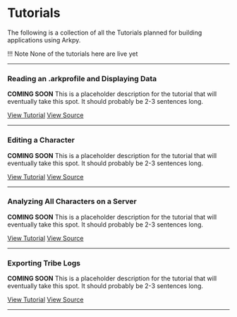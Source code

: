 # Tutorials

The following is a collection of all the Tutorials planned for building applications using Arkpy.

!!! Note
    None of the tutorials here are live yet

- - -
### **Reading an .arkprofile and Displaying Data**
**COMING SOON** This is a placeholder description for the tutorial that will eventually take this spot. It should probably be 2-3 sentences long.

<a href="#" class="btn btn-info">View Tutorial</a>
<a href="#" class="btn btn-neutral icon icon-github">  View Source</a>
- - -
### **Editing a Character**
**COMING SOON** This is a placeholder description for the tutorial that will eventually take this spot. It should probably be 2-3 sentences long.

<a href="#" class="btn btn-info">View Tutorial</a>
<a href="#" class="btn btn-neutral icon icon-github">  View Source</a>
- - -
### **Analyzing All Characters on a Server**
**COMING SOON** This is a placeholder description for the tutorial that will eventually take this spot. It should probably be 2-3 sentences long.

<a href="#" class="btn btn-info">View Tutorial</a>
<a href="#" class="btn btn-neutral icon icon-github">  View Source</a>
- - -
### **Exporting Tribe Logs**
**COMING SOON** This is a placeholder description for the tutorial that will eventually take this spot. It should probably be 2-3 sentences long.

<a href="#" class="btn btn-info">View Tutorial</a>
<a href="#" class="btn btn-neutral icon icon-github">  View Source</a>
- - -
